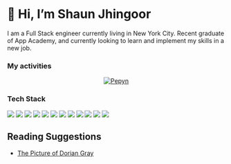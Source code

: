 # 👋 Hi, I’m Shaun Jhingoor
I am a Full Stack engineer currently living in New York City. Recent graduate of App Academy, and currently looking to learn and implement my skills in a new job.

  
### My activities
 <div align="center">
<a href="https://github.com/ShaunJhingoor">
  <img  alt="Pepyn" src="https://github-readme-stats.vercel.app/api/top-langs/?username=ShaunJhingoor&theme=midnight-blue&layout=compact&bg_color=0D1117&hide_border=true&count_private=true" />
</a>
</div>
  
### Tech Stack
<img src="https://img.shields.io/badge/HTML5-E34F26?style=for-the-badge&logo=html5&logoColor=white"/> <img src="https://img.shields.io/badge/CSS3-1572B6?style=for-the-badge&logo=css3&logoColor=white"/> <img src="https://img.shields.io/badge/Ruby-CC342D?style=for-the-badge&logo=ruby&logoColor=white"/> <img src="https://img.shields.io/badge/Ruby_on_Rails-CC0000?style=for-the-badge&logo=ruby-on-rails&logoColor=white"/> <img src="https://img.shields.io/badge/MongoDB-4EA94B?style=for-the-badge&logo=mongodb&logoColor=white"/> <img src="https://img.shields.io/badge/Express.js-404D59?style=for-the-badge"/> <img src="https://img.shields.io/badge/React-20232A?style=for-the-badge&logo=react&logoColor=61DAFB"/> <img src="https://img.shields.io/badge/Node.js-43853D?style=for-the-badge&logo=node.js&logoColor=white"/> <img src="https://img.shields.io/badge/Redux-593D88?style=for-the-badge&logo=redux&logoColor=white"/> <img src="https://img.shields.io/badge/PostgreSQL-316192?style=for-the-badge&logo=postgresql&logoColor=white"/> <img src="https://img.shields.io/badge/Amazon_AWS-FF9900?style=for-the-badge&logo=amazonaws&logoColor=white"/> <img src="https://img.shields.io/badge/Markdown-000000?style=for-the-badge&logo=markdown&logoColor=white"/>

## Reading Suggestions 

- <a href="https://www.example.com](https://www.barnesandnoble.com/w/the-picture-of-dorian-gray-oscar-wilde/1116668152?ean=9780141439570">The Picture of Dorian Gray</a>



<!---
ShaunJhingoor/ShaunJhingoor is a ✨ special ✨ repository because its `README.md` (this file) appears on your GitHub profile.
You can click the Preview link to take a look at your changes.
--->
